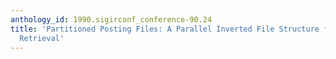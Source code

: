 ```yaml
---
anthology_id: 1990.sigirconf_conference-90.24
title: 'Partitioned Posting Files: A Parallel Inverted File Structure for Information
  Retrieval'
---
```

